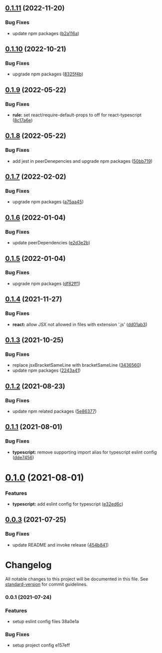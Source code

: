 ## [0.1.11](https://github.com/pjchender/eslint-config-pjchender/compare/v0.1.10...v0.1.11) (2022-11-20)


### Bug Fixes

* update npm packages ([b2a116a](https://github.com/pjchender/eslint-config-pjchender/commit/b2a116ac142a3ef2dbdb92530da0cacd1b9a3c5f))

## [0.1.10](https://github.com/pjchender/eslint-config-pjchender/compare/v0.1.9...v0.1.10) (2022-10-21)


### Bug Fixes

* upgrade npm packages ([8325f4b](https://github.com/pjchender/eslint-config-pjchender/commit/8325f4b923e85058a2bb14d7d3e7b21c304214a6))

## [0.1.9](https://github.com/pjchender/eslint-config-pjchender/compare/v0.1.8...v0.1.9) (2022-05-22)


### Bug Fixes

* **rule:** set react/require-default-props to off for react-typescript ([8c17a6e](https://github.com/pjchender/eslint-config-pjchender/commit/8c17a6ef8279e5a565581092a755d57e0fa5e6ce))

## [0.1.8](https://github.com/pjchender/eslint-config-pjchender/compare/v0.1.7...v0.1.8) (2022-05-22)


### Bug Fixes

* add jest in peerDenepencies and upgrade npm packages ([50bb719](https://github.com/pjchender/eslint-config-pjchender/commit/50bb719dfe7e9c75694ce667b21809732a12b3c7))

## [0.1.7](https://github.com/pjchender/eslint-config-pjchender/compare/v0.1.6...v0.1.7) (2022-02-02)


### Bug Fixes

* upgrade npm packages ([a75aa45](https://github.com/pjchender/eslint-config-pjchender/commit/a75aa453c0f832b914e2ee5077c13f2ddc07a8b9))

## [0.1.6](https://github.com/pjchender/eslint-config-pjchender/compare/v0.1.5...v0.1.6) (2022-01-04)


### Bug Fixes

* update peerDependencies ([e2d3e2b](https://github.com/pjchender/eslint-config-pjchender/commit/e2d3e2b96ad721f800879d78709497129962074e))

## [0.1.5](https://github.com/pjchender/eslint-config-pjchender/compare/v0.1.4...v0.1.5) (2022-01-04)


### Bug Fixes

* upgrade npm packages ([df82ff1](https://github.com/pjchender/eslint-config-pjchender/commit/df82ff1557ec2d49558be6df024734b641fa9901))

## [0.1.4](https://github.com/pjchender/eslint-config-pjchender/compare/v0.1.3...v0.1.4) (2021-11-27)


### Bug Fixes

* **react:** allow JSX not allowed in files with extension '.js' ([dd01ab3](https://github.com/pjchender/eslint-config-pjchender/commit/dd01ab3e4246fdab49337f5ac55f6d61baab2020))

## [0.1.3](https://github.com/pjchender/eslint-config-pjchender/compare/v0.1.2...v0.1.3) (2021-10-25)


### Bug Fixes

* replace jsxBracketSameLine with bracketSameLine ([3436560](https://github.com/pjchender/eslint-config-pjchender/commit/3436560c788c7b65f00b0f938d2774f1700cd985))
* update npm packages ([2243a41](https://github.com/pjchender/eslint-config-pjchender/commit/2243a415a5433c22485f2d8c24d1249063a4c7a1))

## [0.1.2](https://github.com/pjchender/eslint-config-pjchender/compare/v0.1.1...v0.1.2) (2021-08-23)


### Bug Fixes

* update npm related packages ([5e86377](https://github.com/pjchender/eslint-config-pjchender/commit/5e86377357f6954543b10a18c24716adb65fada6))

## [0.1.1](https://github.com/pjchender/eslint-config-pjchender/compare/v0.1.0...v0.1.1) (2021-08-01)


### Bug Fixes

* **typescript:** remove supporting import alias for typescript eslint config ([dde7456](https://github.com/pjchender/eslint-config-pjchender/commit/dde74562de2aaaba3ab302548ab66cc5d41434da))

# [0.1.0](https://github.com/pjchender/eslint-config-pjchender/compare/v0.0.3...v0.1.0) (2021-08-01)


### Features

* **typescript:** add eslint config for typescript ([e32ed6c](https://github.com/pjchender/eslint-config-pjchender/commit/e32ed6ca9054deecf7a6bd52c8782bca54a40cc5))

## [0.0.3](https://github.com/pjchender/eslint-config-pjchender/compare/v0.0.2...v0.0.3) (2021-07-25)


### Bug Fixes

* update README and invoke release ([454b841](https://github.com/pjchender/eslint-config-pjchender/commit/454b841010281edb4e803ffd8eadb163febe87e5))

# Changelog

All notable changes to this project will be documented in this file. See [standard-version](https://github.com/conventional-changelog/standard-version) for commit guidelines.

### 0.0.1 (2021-07-24)


### Features

* setup eslint config files 38a0e1a


### Bug Fixes

* setup project config e157eff
